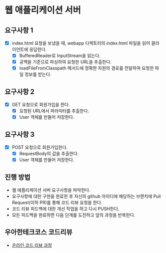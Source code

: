 # 웹 애플리케이션 서버

## 요구사항 1
- [x] index.html 요청을 보냈을 때, webapp 디렉토리의 index.html 파일을 읽어 클라이언트에 응답한다.
    - [x] BufferedReader로 InputStream을 읽는다.
    - [x] 공백을 기준으로 파싱하여 요청한 URL을 추출한다.
    - [x] loadFileFromClasspath 메서드에 정확한 자원의 경로를 전달하여 요청한 파일 정보를 받는다.

## 요구사항 2
- [x] GET 요청으로 회원가입을 한다.
    - [x] 요청된 URL에서 파라미터를 추출한다.
    - [x] User 객체를 만들어 저장한다.
    
## 요구사항 3
- [x] POST 요청으로 회원가입한다.
    - [x] RequestBody의 값을 추출한다.
    - [x] User 객체를 만들어 저장한다.

## 진행 방법
* 웹 애플리케이션 서버 요구사항을 파악한다.
* 요구사항에 대한 구현을 완료한 후 자신의 github 아이디에 해당하는 브랜치에 Pull Request(이하 PR)를 통해 코드 리뷰 요청을 한다.
* 코드 리뷰 피드백에 대한 개선 작업을 하고 다시 PUSH한다.
* 모든 피드백을 완료하면 다음 단계를 도전하고 앞의 과정을 반복한다.

## 우아한테크코스 코드리뷰
* [온라인 코드 리뷰 과정](https://github.com/woowacourse/woowacourse-docs/blob/master/maincourse/README.md)